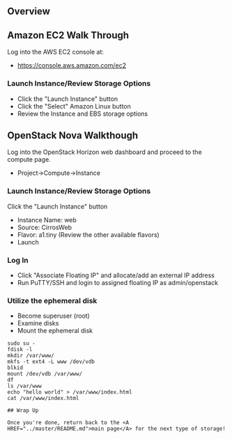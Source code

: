 

## Overview





## Amazon EC2 Walk Through

Log into the AWS EC2 console at:

* https://console.aws.amazon.com/ec2

### Launch Instance/Review Storage Options
* Click the "Launch Instance" button
* Click the "Select" Amazon Linux button
* Review the Instance and EBS storage options

## OpenStack Nova Walkthough

Log into the OpenStack Horizon web dashboard and proceed to the compute page.

* Project->Compute->Instance

### Launch Instance/Review Storage Options
Click the "Launch Instance" button
* Instance Name: web
* Source: CirrosWeb
* Flavor: a1.tiny (Review the other available flavors)
* Launch

### Log In
* Click "Associate Floating IP" and allocate/add an external IP address
* Run PuTTY/SSH and login to assigned floating IP as admin/openstack

### Utilize the ephemeral disk
* Become superuser (root)
* Examine disks
* Mount the ephemeral disk

```
sudo su -
fdisk -l
mkdir /var/www/
mkfs -t ext4 -L www /dev/vdb
blkid
mount /dev/vdb /var/www/
df
ls /var/www
echo "hello world" > /var/www/index.html
cat /var/www/index.html

## Wrap Up

Once you're done, return back to the <A HREF="../master/README.md">main page</A> for the next type of storage!
